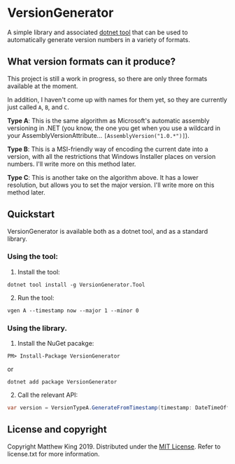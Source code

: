VersionGenerator
================

A simple library and associated [dotnet tool](https://docs.microsoft.com/en-us/dotnet/core/tools/global-tools) that can be used to automatically generate version numbers in a variety of formats.

What version formats can it produce?
------------------------------------

This project is still a work in progress, so there are only three formats available at the moment.

In addition, I haven't come up with names for them yet, so they are currently just called `A`, `B`, and `C`.

**Type A**: This is the same algorithm as Microsoft's automatic assembly versioning in .NET (you know, the one you get when you use a wildcard in your AssemblyVersionAttribute... `[AssemblyVersion("1.0.*")]`).

**Type B**: This is a MSI-friendly way of encoding the current date into a version, with all the restrictions that Windows Installer places on version numbers. I'll write more on this method later.

**Type C**: This is another take on the algorithm above. It has a lower resolution, but allows you to set the major version. I'll write more on this method later.

Quickstart
----------

VersionGenerator is available both as a dotnet tool, and as a standard library.

### Using the tool:

1) Install the tool:

```
dotnet tool install -g VersionGenerator.Tool
```

2) Run the tool:

```
vgen A --timestamp now --major 1 --minor 0
```

### Using the library.

1) Install the NuGet pacakge:

```
PM> Install-Package VersionGenerator
```

or

```
dotnet add package VersionGenerator
```

2) Call the relevant API:

```csharp
var version = VersionTypeA.GenerateFromTimestamp(timestamp: DateTimeOffset.Now, major: 1, minor: 0);
```

License and copyright
---------------------

Copyright Matthew King 2019.
Distributed under the [MIT License](http://opensource.org/licenses/MIT).
Refer to license.txt for more information.
